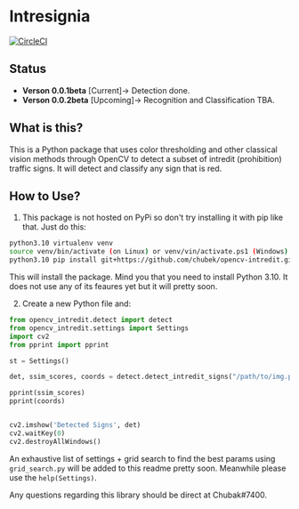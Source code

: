 # Intresignia

[![CircleCI](https://circleci.com/gh/Chubek/opencv-intredit/tree/master.svg?style=shield)](https://circleci.com/gh/Chubek/opencv-intredit/tree/master)

## Status
* **Verson 0.0.1beta** [Current]-> Detection done.
* **Verson 0.0.2beta** [Upcoming]-> Recognition and Classification TBA.


## What is this?

This is a Python package that uses color thresholding and other classical vision methods through OpenCV to detect a subset of intredit (prohibition) traffic signs. It will detect and classify any sign that is red.


## How to Use?

1. This package is not hosted on PyPi so don't try installing it with pip like that. Just do this:

```bash
python3.10 virtualenv venv
source venv/bin/activate (on Linux) or venv/vin/activate.ps1 (Windows)
python3.10 pip install git+https://github.com/chubek/opencv-intredit.git
```

This will install the package. Mind you that you need to install Python 3.10. It does not use any of its feaures yet but it will pretty soon.

2. Create a new Python file and:

```python
from opencv_intredit.detect import detect
from opencv_intredit.settings import Settings
import cv2
from pprint import pprint

st = Settings()

det, ssim_scores, coords = detect.detect_intredit_signs("/path/to/img.png", st)

pprint(ssim_scores)
pprint(coords)


cv2.imshow('Detected Signs', det)
cv2.waitKey(0)
cv2.destroyAllWindows()

```
An exhaustive list of settings + grid search to find the best params using `grid_search.py` will be added to this readme pretty soon. Meanwhile please use the `help(Settings)`.


Any questions regarding this library should be direct at Chubak#7400.
